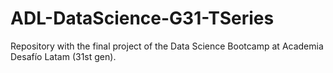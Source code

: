 # ADL-DataScience-G31-TSeries
Repository with the final project of the Data Science Bootcamp at Academia Desafío Latam (31st gen).
